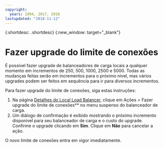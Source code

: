 ```yaml
---
copyright:
  years: 1994, 2017, 2018
lastupdated: "2018-11-12"
---
```


{:shortdesc: .shortdesc}
{:new_window: target="_blank"}

# Fazer upgrade do limite de conexões

É possível fazer upgrade de balanceadores de carga locais a qualquer momento em
incrementos de 250, 500, 1000, 2500 e 5000. Todas as mudanças feitas serão em incrementos
para o próximo nível, mas vários upgrades podem ser feitos em sequência para ir para
diversos incrementos. 

Para fazer upgrade do limite de conexões, siga estas instruções:

1. Na página [Detalhes do Local Load
Balancer](view-all-load-balancers.html), clique em Ações > Fazer upgrade do limite de
conexões** no menu suspenso do balanceador de carga.
2. Um diálogo de confirmação é exibido mostrando o próximo incremento
disponível para seu balanceador de carga e o custo do upgrade. Confirme o upgrade
clicando em **Sim**. Clique em **Não** para
cancelar a ação.

O novo limite de conexões entra em vigor imediatamente.
